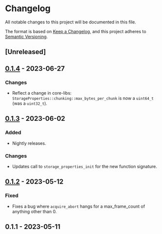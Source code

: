 # Changelog

All notable changes to this project will be documented in this file.

The format is based on [Keep a Changelog](https://keepachangelog.com/en/1.0.0/),
and this project adheres to [Semantic Versioning](https://semver.org/spec/v2.0.0.html).

## [Unreleased]

## [0.1.4](https://github.com/acquire-project/acquire-driver-hdcam/compare/v0.1.3...v0.1.4) - 2023-06-27

### Changes

- Reflect a change in core-libs: `StorageProperties::chunking::max_bytes_per_chunk` is now a `uint64_t` (was
  a `uint32_t`).

## [0.1.3](https://github.com/acquire-project/acquire-driver-hdcam/compare/v0.1.2...v0.1.3) - 2023-06-02

### Added

- Nightly releases.

### Changes

- Updates call to `storage_properties_init` for the new function signature. 

## [0.1.2](https://github.com/acquire-project/acquire-driver-hdcam/compare/v0.1.1...v0.1.2) - 2023-05-12

### Fixed

- Fixes a bug where `acquire_abort` hangs for a max_frame_count of anything other than 0.

## 0.1.1 - 2023-05-11
